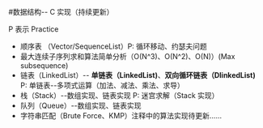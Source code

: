 #数据结构-- C 实现（持续更新）

P 表示 Practice

- 顺序表 （Vector/SequenceList）P: 循环移动、约瑟夫问题
- 最大连续子序列求和算法简单分析（O(N^3)、O(N^2)、O(N)）(Max subsequence)
- 链表（LinkedList）-- **单链表（LinkedList)**、**双向循环链表（DlinkedList)** P: 单链表--多项式运算（加法、减法、乘法、求导）
- 栈（Stack）--数组实现、链表实现 P: 迷宫求解（Stack 实现）
- 队列（Queue）--数组实现、链表实现 
- 字符串匹配（Brute Force、KMP）注释中的算法实现待更新......